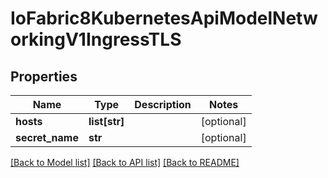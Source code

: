 # IoFabric8KubernetesApiModelNetworkingV1IngressTLS

## Properties
Name | Type | Description | Notes
------------ | ------------- | ------------- | -------------
**hosts** | **list[str]** |  | [optional] 
**secret_name** | **str** |  | [optional] 

[[Back to Model list]](../README.md#documentation-for-models) [[Back to API list]](../README.md#documentation-for-api-endpoints) [[Back to README]](../README.md)

